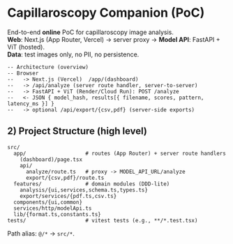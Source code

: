 # Capillaroscopy Companion (PoC)

End-to-end **online** PoC for capillaroscopy image analysis.  
**Web**: Next.js (App Router, Vercel) → server proxy → **Model API**: FastAPI + ViT (hosted).  
**Data**: test images only, no PII, no persistence.

```pgsql
-- Architecture (overview)
-- Browser
--   -> Next.js (Vercel)  /app/(dashboard)
--   -> /api/analyze (server route handler, server-to-server)
--   -> FastAPI + ViT (Render/Cloud Run): POST /analyze
--   <- JSON { model_hash, results[{ filename, scores, pattern, latency_ms }] }
--   -> optional /api/export/{csv,pdf} (server-side exports)
```

## 2) Project Structure (high level)

```
src/
  app/                   # routes (App Router) + server route handlers
    (dashboard)/page.tsx
    api/
      analyze/route.ts   # proxy -> MODEL_API_URL/analyze
      export/{csv,pdf}/route.ts
  features/              # domain modules (DDD-lite)
    analysis/{ui,services,schema.ts,types.ts}
    export/services/{pdf.ts,csv.ts}
  components/{ui,common}
  services/http/modelApi.ts
  lib/{format.ts,constants.ts}
tests/                   # vitest tests (e.g., **/*.test.tsx)

```

Path alias: `@/*` → `src/*`.
